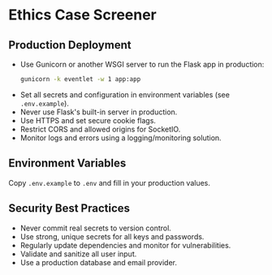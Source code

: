 # Ethics Case Screener

## Production Deployment

- Use Gunicorn or another WSGI server to run the Flask app in production:
  ```bash
  gunicorn -k eventlet -w 1 app:app
  ```
- Set all secrets and configuration in environment variables (see `.env.example`).
- Never use Flask's built-in server in production.
- Use HTTPS and set secure cookie flags.
- Restrict CORS and allowed origins for SocketIO.
- Monitor logs and errors using a logging/monitoring solution.

## Environment Variables

Copy `.env.example` to `.env` and fill in your production values.

## Security Best Practices

- Never commit real secrets to version control.
- Use strong, unique secrets for all keys and passwords.
- Regularly update dependencies and monitor for vulnerabilities.
- Validate and sanitize all user input.
- Use a production database and email provider. 